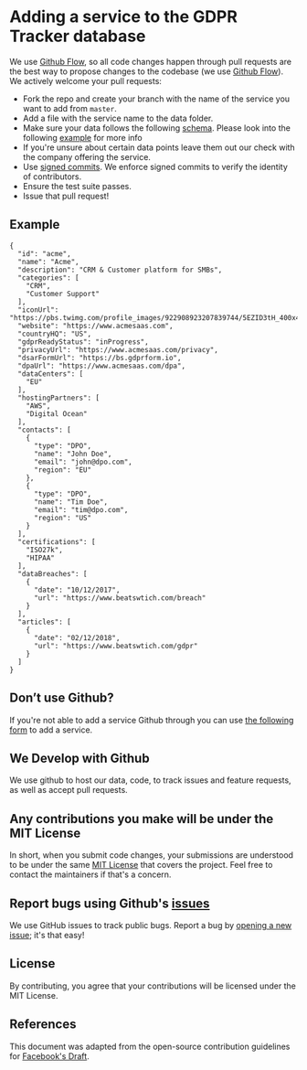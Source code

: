 # Adding a service to the GDPR Tracker database

We use [Github Flow](https://guides.github.com/introduction/flow/index.html), so all code changes happen through pull requests
are the best way to propose changes to the codebase (we use [Github Flow](https://guides.github.com/introduction/flow/index.html)). We actively welcome your pull requests:

- Fork the repo and create your branch with the name of the service you want to add from `master`.
- Add a file with the service name to the data folder.
- Make sure your data follows the following [schema](https://github.com/privacyradius/gdpr-tracker/blob/master/schema.json). Please look into the following [example](https://github.com/privacyradius/gdpr-tracker/blob/master/example.json) for more info
- If you're unsure about certain data points leave them out our check with the company offering the service.
-  Use [signed commits](https://help.github.com/articles/signing-commits-with-gpg/). We enforce signed commits to verify the identity of contributors.
- Ensure the test suite passes.
- Issue that pull request!

## Example

```
{
  "id": "acme",
  "name": "Acme",
  "description": "CRM & Customer platform for SMBs",
  "categories": [
    "CRM", 
    "Customer Support"
  ],
  "iconUrl": "https://pbs.twimg.com/profile_images/922908923207839744/5EZID3tH_400x400.jpg",
  "website": "https://www.acmesaas.com",
  "countryHQ": "US",
  "gdprReadyStatus": "inProgress",
  "privacyUrl": "https://www.acmesaas.com/privacy",
  "dsarFormUrl": "https://bs.gdprform.io",
  "dpaUrl": "https://www.acmesaas.com/dpa",
  "dataCenters": [
    "EU"
  ],
  "hostingPartners": [
    "AWS", 
    "Digital Ocean"
  ],
  "contacts": [
    {
      "type": "DPO",
      "name": "John Doe",
      "email": "john@dpo.com",
      "region": "EU"
    }, 
    {
      "type": "DPO",
      "name": "Tim Doe",
      "email": "tim@dpo.com",
      "region": "US"
    }
  ],
  "certifications": [
    "ISO27k", 
    "HIPAA"
  ],
  "dataBreaches": [
    {
      "date": "10/12/2017",
      "url": "https://www.beatswtich.com/breach"
    }
  ],
  "articles": [
    {
      "date": "02/12/2018",
      "url": "https://www.beatswtich.com/gdpr"
    }
  ]
}
``` 

## Don’t use Github?

If you're not able to add a service Github through you can use [the following form](https://docs.google.com/forms/d/e/1FAIpQLScVfEdJE1rg_9D3f_S4AiELNm71n5QNV4i5ne9LHuaLeaFASw/viewform) to add a service. 

## We Develop with Github

We use github to host our data, code, to track issues and feature requests, as well as accept pull requests.

## Any contributions you make will be under the MIT License

In short, when you submit code changes, your submissions are understood to be under the same [MIT License](http://choosealicense.com/licenses/mit/) that covers the project. Feel free to contact the maintainers if that's a concern.

## Report bugs using Github's [issues](https://github.com/privacyradius/gdpr-tracker/issues)

We use GitHub issues to track public bugs. Report a bug by [opening a new issue](https://github.com/privacyradius/gdpr-tracker/issues); it's that easy!

## License

By contributing, you agree that your contributions will be licensed under the MIT License.

## References

This document was adapted from the open-source contribution guidelines for [Facebook's Draft](https://github.com/facebook/draft-js/blob/a9316a723f9e918afde44dea68b5f9f39b7d9b00/CONTRIBUTING.md).
